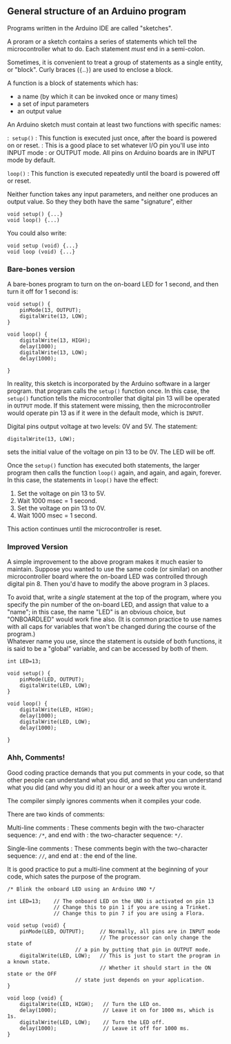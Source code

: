 ## General structure of an Arduino program ##

Programs written in the Arduino IDE are called "sketches".

A proram or a sketch contains a series of statements which tell the
microcontroller what to do.  Each statement *must* end in a semi-colon.

Sometimes, it is convenient to treat a group of statements as a single
entity, or "block".  Curly braces (`{`..`}`) are used to enclose a block.

A function is a block of statements which has:

* a name (by which it can be invoked once or many times)
* a set of input parameters
* an output value

An Arduino sketch must contain at least two functions with specific names:

:` setup()`
: This function is executed just once, after the board is powered on or reset.
: This is a good place to set whatever I/O pin you'll use into INPUT mode 
: or OUTPUT mode.  All pins on Arduino boards are in INPUT mode by default.

`loop()`
: This function is executed repeatedly until the board is powered off or reset.

Neither function takes any input parameters, and neither one produces an output
value.  So they they both have the same "signature", either

    void setup() {...}
    void loop() {...)

You could also write:

    void setup (void) {...}
    void loop (void) {...}

### Bare-bones version ###

A bare-bones program to turn on the on-board LED for 1 second, and 
then turn it off for 1 second is:

    void setup() {
        pinMode(13, OUTPUT);
        digitalWrite(13, LOW);
    }

    void loop() {
        digitalWrite(13, HIGH);
        delay(1000);            
        digitalWrite(13, LOW); 
        delay(1000);            

    }

In reality, this sketch is incorporated by the Arduino software in a larger
program.  that program calls the `setup()` function once.  In this case,
the `setup()` function tells the microcontroller that digital pin 13 will be
operated in `OUTPUT` mode.  If this statement were missing, then the microcontroller
would operate pin 13 as if it were in the default mode, which is `INPUT`.

Digital pins output voltage at two levels: 0V and 5V.  The statement:

    digitalWrite(13, LOW);

sets the initial value of the voltage on pin 13 to be 0V.  The LED will be off.

Once the `setup()` function has executed both statements, the larger program
then calls the function `loop()` again, and again, and again, forever.  
In this case, the statements in `loop()` have the effect:

1.  Set the voltage on pin 13 to 5V.
2.  Wait 1000 msec = 1 second.
3.  Set the voltage on pin 13 to 0V.
4.  Wait 1000 msec = 1 second.

This action continues until the microcontroller is reset.

### Improved Version ###

A simple improvement to the above program makes it much easier to
maintain.  Suppose you wanted to use the same code (or similar)
on another microcontroller board where the on-board LED was controlled 
through digital pin 8.  Then you'd have to modify the above program in 3 places.

To avoid that, write a *single* statement at the top of the program, where
you specify the pin number of the on-board LED, and assign that value to a
"name"; in this case, the name "LED" is an obvious choice, but "ONBOARDLED"
would work fine also.  (It is common practice to use names with all caps for
variables that won't be changed during the course of the program.)  
Whatever name you use, since the statement is outside of both functions,
it is said to be a "global" variable, and can be accessed by both of them.

    int LED=13;

    void setup() {
        pinMode(LED, OUTPUT);
        digitalWrite(LED, LOW);
    }

    void loop() {
        digitalWrite(LED, HIGH);
        delay(1000);            
        digitalWrite(LED, LOW); 
        delay(1000);            

    }

### Ahh, Comments! ###

Good coding practice demands that you put comments in your code, so that
other people can understand what you did, and so that you can understand what
you did (and why you did it) an hour or a week after you wrote it.

The compiler simply ignores comments when it compiles your code.

There are two kinds of comments:

Multi-line comments
: These comments begin with the two-character sequence: `/*`, and end with
: the two-character sequence: `*/`.

Single-line comments
: These comments begin with the two-character sequence: `//`, and end at 
: the end of the line.

It is good practice to put a multi-line comment at the beginning of your code,
which sates the purpose of the program.  

    /* Blink the onboard LED using an Arduino UNO */
     
    int LED=13;    // The onboard LED on the UNO is activated on pin 13
                   // Change this to pin 1 if you are using a Trinket.
                   // Change this to pin 7 if you are using a Flora.
    
    void setup (void) {
        pinMode(LED, OUTPUT);     // Normally, all pins are in INPUT mode
                                  // The processor can only change the state of
    			          // a pin by putting that pin in OUTPUT mode.
        digitalWrite(LED, LOW);   // This is just to start the program in a known state.
                                  // Whether it should start in the ON state or the OFF
    			          // state just depends on your application.
    }
    
    void loop (void) {
        digitalWrite(LED, HIGH);   // Turn the LED on.
        delay(1000);               // Leave it on for 1000 ms, which is 1s.
        digitalWrite(LED, LOW);    // Turn the LED off.
        delay(1000);               // Leave it off for 1000 ms.
    }
